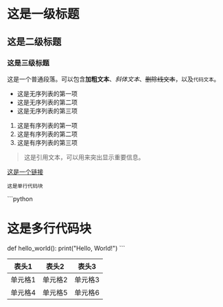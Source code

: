 # 这是一级标题
## 这是二级标题
### 这是三级标题

这是一个普通段落。可以包含**加粗文本**、*斜体文本*、~~删除线文本~~，以及`代码文本`。

- 这是无序列表的第一项
- 这是无序列表的第二项
- 这是无序列表的第三项

1. 这是有序列表的第一项
2. 这是有序列表的第二项
3. 这是有序列表的第三项

> 这是引用文本，可以用来突出显示重要信息。

[这是一个链接](https://example.com)

`这是单行代码块`

\```python
# 这是多行代码块
def hello_world():
    print("Hello, World!")
\```

| 表头1 | 表头2 | 表头3 |
|-------|-------|-------|
| 单元格1 | 单元格2 | 单元格3 |
| 单元格4 | 单元格5 | 单元格6 |
